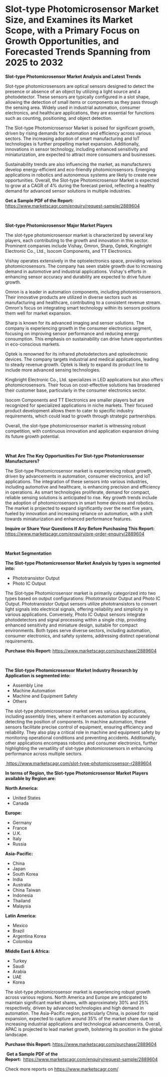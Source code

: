 <p><h1>Slot-type Photomicrosensor Market Size, and Examines its Market Scope, with a Primary Focus on Growth Opportunities, and Forecasted Trends Spanning from 2025 to 2032</h1></p><p><strong>Slot-type Photomicrosensor Market Analysis and Latest Trends</strong></p>
<p><p>Slot-type photomicrosensors are optical sensors designed to detect the presence or absence of an object by utilizing a light source and a photodetector. These sensors are typically configured in a slot shape, allowing the detection of small items or components as they pass through the sensing area. Widely used in industrial automation, consumer electronics, and healthcare applications, they are essential for functions such as counting, positioning, and object detection.</p><p>The Slot-type Photomicrosensor Market is poised for significant growth, driven by rising demands for automation and efficiency across various sectors. The increasing adoption of smart manufacturing and IoT technologies is further propelling market expansion. Additionally, innovations in sensor technology, including enhanced sensitivity and miniaturization, are expected to attract more consumers and businesses.</p><p>Sustainability trends are also influencing the market, as manufacturers develop energy-efficient and eco-friendly photomicrosensors. Emerging applications in robotics and autonomous systems are likely to create new opportunities. Overall, the Slot-type Photomicrosensor Market is expected to grow at a CAGR of 4% during the forecast period, reflecting a healthy demand for advanced sensor solutions in multiple industries.</p></p>
<p><strong>Get a Sample PDF of the Report:&nbsp;</strong> <a href="https://www.marketscagr.com/enquiry/request-sample/2889604?utm_campaign=2565&utm_medium=2&utm_source=Github&utm_content=ia&utm_term=14032025&utm_id=slot-type-photomicrosensor">https://www.marketscagr.com/enquiry/request-sample/2889604</a></p>
<p>&nbsp;</p>
<p><strong>Slot-type Photomicrosensor Major Market Players</strong></p>
<p><p>The slot-type photomicrosensor market is characterized by several key players, each contributing to the growth and innovation in this sector. Prominent companies include Vishay, Omron, Sharp, Optek, Kingbright Electronic Co., Ltd., Isocom Components, and TT Electronics.</p><p>Vishay operates extensively in the optoelectronics space, providing various photomicrosensors. The company has seen stable growth due to increasing demand in automotive and industrial applications. Vishay's efforts in enhancing sensor accuracy and durability are expected to drive future growth.</p><p>Omron is a leader in automation components, including photomicrosensors. Their innovative products are utilized in diverse sectors such as manufacturing and healthcare, contributing to a consistent revenue stream. Omron's focus on integrating smart technology within its sensors positions them well for market expansion.</p><p>Sharp is known for its advanced imaging and sensor solutions. The company is experiencing growth in the consumer electronics segment, focusing on improving sensor performance and reducing energy consumption. This emphasis on sustainability can drive future opportunities in eco-conscious markets.</p><p>Optek is renowned for its infrared photodetectors and optoelectronic devices. The company targets industrial and medical applications, leading to steady revenue growth. Optek is likely to expand its product line to include more advanced sensing technologies.</p><p>Kingbright Electronic Co., Ltd. specializes in LED applications but also offers photomicrosensors. Their focus on cost-effective solutions has broadened their customer base, particularly in the consumer electronics sector.</p><p>Isocom Components and TT Electronics are smaller players but are recognized for specialized applications in niche markets. Their focused product development allows them to cater to specific industry requirements, which could lead to growth through strategic partnerships.</p><p>Overall, the slot-type photomicrosensor market is witnessing robust competition, with continuous innovation and application expansion driving its future growth potential.</p></p>
<p>&nbsp;</p>
<p><strong>What Are The Key Opportunities For Slot-type Photomicrosensor Manufacturers?</strong></p>
<p><p>The Slot-type Photomicrosensor market is experiencing robust growth, driven by advancements in automation, consumer electronics, and IoT applications. The integration of these sensors into various industries, including automotive and healthcare, is enhancing precision and efficiency in operations. As smart technologies proliferate, demand for compact, reliable sensing solutions is anticipated to rise. Key growth trends include the adoption of photomicrosensors in smart home devices and robotics. The market is projected to expand significantly over the next five years, fueled by innovation and increasing reliance on automation, with a shift towards miniaturization and enhanced performance features.</p></p>
<p><strong>Inquire or Share Your Questions If Any Before Purchasing This Report:</strong> <a href="https://www.marketscagr.com/enquiry/pre-order-enquiry/2889604?utm_campaign=2565&utm_medium=2&utm_source=Github&utm_content=ia&utm_term=14032025&utm_id=slot-type-photomicrosensor">https://www.marketscagr.com/enquiry/pre-order-enquiry/2889604</a></p>
<p>&nbsp;</p>
<p><strong>Market Segmentation</strong></p>
<p><strong>The Slot-type Photomicrosensor Market Analysis by types is segmented into:</strong></p>
<p><ul><li>Phototransistor Output</li><li>Photo IC Output</li></ul></p>
<p><p>The Slot-type Photomicrosensor market is primarily categorized into two types based on output configurations: Phototransistor Output and Photo IC Output. Phototransistor Output sensors utilize phototransistors to convert light signals into electrical signals, offering reliability and simplicity in various applications. Conversely, Photo IC Output sensors integrate photodetectors and signal processing within a single chip, providing enhanced sensitivity and miniature design, suitable for compact environments. Both types serve diverse sectors, including automation, consumer electronics, and safety systems, addressing distinct operational requirements.</p></p>
<p><strong>Purchase this Report:&nbsp;</strong><a href="https://www.marketscagr.com/purchase/2889604?utm_campaign=2565&utm_medium=2&utm_source=Github&utm_content=ia&utm_term=14032025&utm_id=slot-type-photomicrosensor">https://www.marketscagr.com/purchase/2889604</a></p>
<p>&nbsp;</p>
<p><strong>The Slot-type Photomicrosensor Market Industry Research by Application is segmented into:</strong></p>
<p><ul><li>Assembly Line</li><li>Machine Automation</li><li>Machine and Equipment Safety</li><li>Others</li></ul></p>
<p><p>The slot-type photomicrosensor market serves various applications, including assembly lines, where it enhances automation by accurately detecting the position of components. In machine automation, these sensors facilitate precise control of equipment, ensuring efficiency and reliability. They also play a critical role in machine and equipment safety by monitoring operational conditions and preventing accidents. Additionally, other applications encompass robotics and consumer electronics, further highlighting the versatility of slot-type photomicrosensors in enhancing performance across multiple sectors.</p></p>
<p><a href="https://www.marketscagr.com/slot-type-photomicrosensor-r2889604?utm_campaign=2565&utm_medium=2&utm_source=Github&utm_content=ia&utm_term=14032025&utm_id=slot-type-photomicrosensor">&nbsp;https://www.marketscagr.com/slot-type-photomicrosensor-r2889604</a></p>
<p><strong>In terms of Region, the Slot-type Photomicrosensor Market Players available by Region are:</strong></p>
<p>
    <p> <strong> North America: </strong>
        <ul>
            <li>United States</li>
            <li>Canada</li>
        </ul>
        </p> 
    <p> <strong> Europe: </strong>
        <ul>
            <li>Germany</li>
            <li>France</li>
            <li>U.K.</li>
            <li>Italy</li>
            <li>Russia</li>
        </ul>
        </p> 
    <p> <strong> Asia-Pacific: </strong>
        <ul>
            <li>China</li>
            <li>Japan</li>
            <li>South Korea</li>
            <li>India</li>
            <li>Australia</li>
            <li>China Taiwan</li>
            <li>Indonesia</li>
            <li>Thailand</li>
            <li>Malaysia</li>
        </ul>
        </p> 
    <p> <strong> Latin America: </strong>
        <ul>
            <li>Mexico</li>
            <li>Brazil</li>
            <li>Argentina Korea</li>
            <li>Colombia</li>
        </ul>
        </p> 
    <p> <strong> Middle East & Africa: </strong>
        <ul>
            <li>Turkey</li>
            <li>Saudi</li>
            <li>Arabia</li>
            <li>UAE</li>
            <li>Korea</li>
        </ul>
    </p>
    </p>
<p><p>The slot-type photomicrosensor market is experiencing robust growth across various regions. North America and Europe are anticipated to maintain significant market shares, with approximately 30% and 25% respectively, driven by advanced technologies and high demand in automation. The Asia-Pacific region, particularly China, is poised for rapid expansion, expected to capture around 35% of the market share due to increasing industrial applications and technological advancements. Overall, APAC is projected to lead market growth, bolstering its position in the global landscape.</p></p>
<p><strong>Purchase this Report: </strong><a href="https://www.marketscagr.com/purchase/2889604?utm_campaign=2565&utm_medium=2&utm_source=Github&utm_content=ia&utm_term=14032025&utm_id=slot-type-photomicrosensor">https://www.marketscagr.com/purchase/2889604</a></p>
<p>&nbsp;<strong>Get a Sample PDF of the Report:&nbsp;&nbsp;</strong><a href="https://www.marketscagr.com/enquiry/request-sample/2889604?utm_campaign=2565&utm_medium=2&utm_source=Github&utm_content=ia&utm_term=14032025&utm_id=slot-type-photomicrosensor">https://www.marketscagr.com/enquiry/request-sample/2889604</a></p>
<p><strong></strong></p>
<p>Check more reports on <a href="https://www.marketscagr.com/?utm_campaign=2565&utm_medium=2&utm_source=Github&utm_content=ia&utm_term=14032025&utm_id=slot-type-photomicrosensor">https://www.marketscagr.com/</a></p>